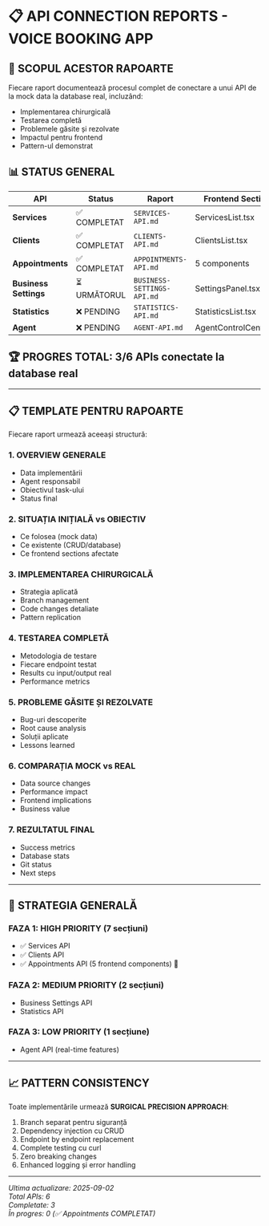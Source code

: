# 📋 API CONNECTION REPORTS - VOICE BOOKING APP

## 🎯 SCOPUL ACESTOR RAPOARTE

Fiecare raport documentează procesul complet de conectare a unui API de la mock data la database real, incluzând:
- Implementarea chirurgicală
- Testarea completă
- Problemele găsite și rezolvate  
- Impactul pentru frontend
- Pattern-ul demonstrat

## 📊 STATUS GENERAL

| **API** | **Status** | **Raport** | **Frontend Sections** | **Complexitate** |
|---------|------------|------------|------------------------|-------------------|
| **Services** | ✅ COMPLETAT | `SERVICES-API.md` | ServicesList.tsx | LOW |
| **Clients** | ✅ COMPLETAT | `CLIENTS-API.md` | ClientsList.tsx | LOW |
| **Appointments** | ✅ COMPLETAT | `APPOINTMENTS-API.md` | 5 components | HIGH |
| **Business Settings** | ⏳ URMĂTORUL | `BUSINESS-SETTINGS-API.md` | SettingsPanel.tsx | MEDIUM |
| **Statistics** | ❌ PENDING | `STATISTICS-API.md` | StatisticsList.tsx | MEDIUM |
| **Agent** | ❌ PENDING | `AGENT-API.md` | AgentControlCenter.tsx | HIGH |

## 🏆 PROGRES TOTAL: 3/6 APIs conectate la database real

---

## 📋 TEMPLATE PENTRU RAPOARTE

Fiecare raport urmează aceeași structură:

### 1. **OVERVIEW GENERALE**
- Data implementării
- Agent responsabil  
- Obiectivul task-ului
- Status final

### 2. **SITUAȚIA INIȚIALĂ vs OBIECTIV**
- Ce folosea (mock data)
- Ce existente (CRUD/database)
- Ce frontend sections afectate

### 3. **IMPLEMENTAREA CHIRURGICALĂ**
- Strategia aplicată
- Branch management
- Code changes detaliate
- Pattern replication

### 4. **TESTAREA COMPLETĂ**
- Metodologia de testare
- Fiecare endpoint testat
- Results cu input/output real
- Performance metrics

### 5. **PROBLEME GĂSITE ȘI REZOLVATE**
- Bug-uri descoperite
- Root cause analysis
- Soluții aplicate
- Lessons learned

### 6. **COMPARAȚIA MOCK vs REAL**
- Data source changes
- Performance impact
- Frontend implications
- Business value

### 7. **REZULTATUL FINAL**
- Success metrics
- Database stats
- Git status
- Next steps

---

## 🎯 STRATEGIA GENERALĂ

### **FAZA 1: HIGH PRIORITY (7 secțiuni)**
- ✅ Services API  
- ✅ Clients API
- ✅ Appointments API (5 frontend components) 🎉

### **FAZA 2: MEDIUM PRIORITY (2 secțiuni)**  
- Business Settings API
- Statistics API

### **FAZA 3: LOW PRIORITY (1 secțiune)**
- Agent API (real-time features)

---

## 📈 PATTERN CONSISTENCY

Toate implementările urmează **SURGICAL PRECISION APPROACH**:
1. Branch separat pentru siguranță
2. Dependency injection cu CRUD
3. Endpoint by endpoint replacement
4. Complete testing cu curl
5. Zero breaking changes
6. Enhanced logging și error handling

---

*Ultima actualizare: 2025-09-02*  
*Total APIs: 6*  
*Completate: 3*  
*În progres: 0 (✅ Appointments COMPLETAT)*